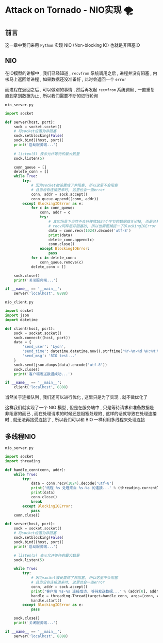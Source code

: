 # Attack on Tornado - NIO实现 🌪


<extoc></extoc>

## 前言

这一章中我们来用 `Python` 实现 NIO (Non-blocking IO) 也就是非阻塞IO

## NIO

在IO模型的讲解中 , 我们已经知道 , `recvfrom` 系统调用之后 , 进程并没有阻塞 , 内核马上返回给进程 , 如果数据还没准备好 , 此时会返回一个 `error`

而进程在返回之后 , 可以做别的事情 , 然后再发起 `recvfrom` 系统调用 , 一直重复直到拿到数据为止 , 所以我们需要不断的进行轮询

`nio_server.py` 

```python
import socket

def server(host, port):
    sock = socket.socket()
    # 将socket设置为非阻塞
    sock.setblocking(False)
    sock.bind((host, port))
    print('启动服务端...')
    
    # listen(5) 表示允许等待的最大数量
    sock.listen(5)

    conn_queue = []
    delete_conn = []
    while True:
        try:
            # 因为socket被设置成了非阻塞, 所以这里不会阻塞
            # 且当没有连接进来时, 这里也会一直error
            conn, addr = sock.accept()
            conn_queue.append((conn, addr))
        except BlockingIOError as e:
            for c in conn_queue:
                conn, addr = c
                try:
                    # 真实场景下当然不会只接收1024个字节的数据就关闭掉, 而是会根据包的大小来进行处理
                    # recv同样是非阻塞的, 所以也需要捕捉一下BlockingIOError
                    data = conn.recv(1024).decode('utf-8')
                    print(data)
                    delete_conn.append(c)
                    conn.close()
                except BlockingIOError:
                    pass
            for c in delete_conn:
                conn_queue.remove(c)
            delete_conn = []

    sock.close()
    print('关闭服务端...')

if __name__ == '__main__':
    server('localhost', 8888)
```

`nio_client.py`

```python
import socket
import json
import datetime

def client(host, port):
    sock = socket.socket()
    sock.connect((host, port))
    data = {
        'send_user': 'Lyon',
        'send_time': datetime.datetime.now().strftime('%Y-%m-%d %H:%M:%S'),
        'send_msg': 'BIO test...'
    }
    sock.send(json.dumps(data).encode('utf-8'))
    sock.close()
    print('客户端发送数据成功...')

if __name__ == '__main__':
    client('localhost', 8888)
```

当然关于连接队列 , 我们还可以进行优化 , 这里只是为了实现 , 就不做优化了

这样我们就实现了一个 NIO 模型 , 但是在服务端中 , 只是等待请求和准备数据是非阻塞的而已 , 而在处理请求的时候还是阻塞处理的 , 这样的话就导致在处理连接时 , 就无法再接受连接了 , 所以我们可以和 BIO 一样利用多线程来处理连接

## 多线程NIO

`nio_server.py` 

```python
import socket
import threading

def handle_conn(conn, addr):
    while True:
        try:
            data = conn.recv(1024).decode('utf-8')
            print('线程 %s 处理来自 %s-%s 的连接...' % (threading.currentThread().getName(), addr[0], addr[1]))
            print(data)
            conn.close()
            break
        except BlockingIOError:
            pass
    conn.close()

def server(host, port):
    sock = socket.socket()
    # 将socket设置为非阻塞
    sock.setblocking(False)
    sock.bind((host, port))
    print('启动服务端...')

    # listen(5) 表示允许等待的最大数量
    sock.listen(5)

    while True:
        try:
            # 因为socket被设置成了非阻塞, 所以这里不会阻塞
            # 且当没有连接进来时, 这里也会一直error
            conn, addr = sock.accept()
            print('客户端 %s-%s 连接成功, 等待发送数据...' % (addr[0], addr[1]))
            handle = threading.Thread(target=handle_conn, args=(conn, addr))
            handle.start()
        except BlockingIOError as e:
            pass

    sock.close()
    print('关闭服务端...')

if __name__ == '__main__':
    server('localhost', 8888)
```



